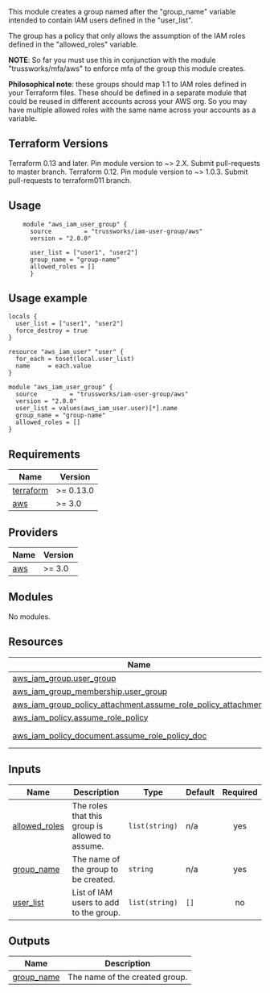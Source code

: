 This module creates a group named after the "group_name" variable intended to contain IAM users defined in the "user_list".

The group has a policy that only allows the assumption of the IAM roles defined in the "allowed_roles" variable.

__NOTE__: So far you must use this in conjunction with the module "trussworks/mfa/aws" to enforce mfa of the group this module creates.

__Philosophical note__: these groups should map 1:1 to IAM roles defined in your Terraform files. These should be defined in a separate module that could be reused in different accounts across your AWS org. So you may have multiple allowed roles with the same name across your accounts as a variable.

## Terraform Versions

Terraform 0.13 and later. Pin module version to ~> 2.X. Submit pull-requests to master branch.
Terraform 0.12. Pin module version to ~> 1.0.3. Submit pull-requests to terraform011 branch.

## Usage

```hcl
    module "aws_iam_user_group" {
      source         = "trussworks/iam-user-group/aws"
      version = "2.0.0"

      user_list = ["user1", "user2"]
      group_name = "group-name"
      allowed_roles = []
      }
```

## Usage example

```hcl
locals {
  user_list = ["user1", "user2"]
  force_destroy = true
}

resource "aws_iam_user" "user" {
  for_each = toset(local.user_list)
  name     = each.value
}

module "aws_iam_user_group" {
  source         = "trussworks/iam-user-group/aws"
  version = "2.0.0"
  user_list = values(aws_iam_user.user)[*].name
  group_name = "group-name"
  allowed_roles = []
}
```

<!-- BEGINNING OF PRE-COMMIT-TERRAFORM DOCS HOOK -->
## Requirements

| Name | Version |
|------|---------|
| <a name="requirement_terraform"></a> [terraform](#requirement\_terraform) | >= 0.13.0 |
| <a name="requirement_aws"></a> [aws](#requirement\_aws) | >= 3.0 |

## Providers

| Name | Version |
|------|---------|
| <a name="provider_aws"></a> [aws](#provider\_aws) | >= 3.0 |

## Modules

No modules.

## Resources

| Name | Type |
|------|------|
| [aws_iam_group.user_group](https://registry.terraform.io/providers/hashicorp/aws/latest/docs/resources/iam_group) | resource |
| [aws_iam_group_membership.user_group](https://registry.terraform.io/providers/hashicorp/aws/latest/docs/resources/iam_group_membership) | resource |
| [aws_iam_group_policy_attachment.assume_role_policy_attachment](https://registry.terraform.io/providers/hashicorp/aws/latest/docs/resources/iam_group_policy_attachment) | resource |
| [aws_iam_policy.assume_role_policy](https://registry.terraform.io/providers/hashicorp/aws/latest/docs/resources/iam_policy) | resource |
| [aws_iam_policy_document.assume_role_policy_doc](https://registry.terraform.io/providers/hashicorp/aws/latest/docs/data-sources/iam_policy_document) | data source |

## Inputs

| Name | Description | Type | Default | Required |
|------|-------------|------|---------|:--------:|
| <a name="input_allowed_roles"></a> [allowed\_roles](#input\_allowed\_roles) | The roles that this group is allowed to assume. | `list(string)` | n/a | yes |
| <a name="input_group_name"></a> [group\_name](#input\_group\_name) | The name of the group to be created. | `string` | n/a | yes |
| <a name="input_user_list"></a> [user\_list](#input\_user\_list) | List of IAM users to add to the group. | `list(string)` | `[]` | no |

## Outputs

| Name | Description |
|------|-------------|
| <a name="output_group_name"></a> [group\_name](#output\_group\_name) | The name of the created group. |
<!-- END OF PRE-COMMIT-TERRAFORM DOCS HOOK -->

